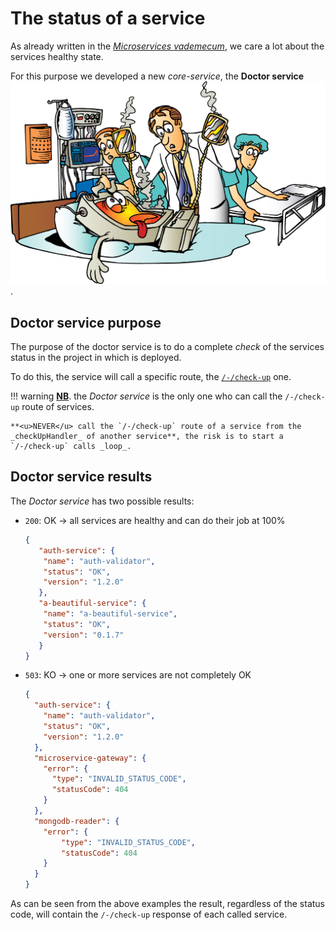 # The status of a service

As already written in the [_Microservices vademecum_](/guidelines/microservice_vademecum/#health-routes), we care a lot about the services healthy state.

For this purpose we developed a new _core-service_, the **Doctor service**<br>![alt image](./img/computer-doctor.jpg).


## Doctor service purpose

The purpose of the doctor service is to do a complete _check_ of the services status in the project in which is deployed.

To do this, the service will call a specific route, the [`/-/check-up`](/guidelines/microservice_vademecum/#check-up-route) one.

!!! warning
    **<u>NB</u>**. the _Doctor service_ is the only one who can call the `/-/check-up` route of services.

    **<u>NEVER</u> call the `/-/check-up` route of a service from the _checkUpHandler_ of another service**, the risk is to start a `/-/check-up` calls _loop_.

## Doctor service results

The _Doctor service_ has two possible results:

- `200`: OK &rarr; all services are healthy and can do their job at 100%

    ```json
    {
      ￼"auth-service": {
      ￼ "name": "auth-validator",
      ￼ "status": "OK",
      ￼ "version": "1.2.0"
      ￼},
      ￼"a-beautiful-service": {
      ￼ "name": "a-beautiful-service",
      ￼ "status": "OK",
      ￼ "version": "0.1.7"
      ￼}
    }
    ```

- `503`: KO &rarr; one or more services are not completely OK

    ```json
    {
      "auth-service": {
        "name": "auth-validator",
        "status": "OK",
        "version": "1.2.0"
      },
      "microservice-gateway": {
        "error": {
          "type": "INVALID_STATUS_CODE",
          "statusCode": 404
        }
      },
      "mongodb-reader": {
        "error": {
            "type": "INVALID_STATUS_CODE",
            "statusCode": 404
        }
      }
    }
    ```

As can be seen from the above examples the result, regardless of the status code, will contain the `/-/check-up` response of each called service.
